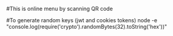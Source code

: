 #This is online menu by scanning QR code

#To generate random keys (jwt and cookies tokens)
 node -e "console.log(require('crypto').randomBytes(32).toString('hex'))"